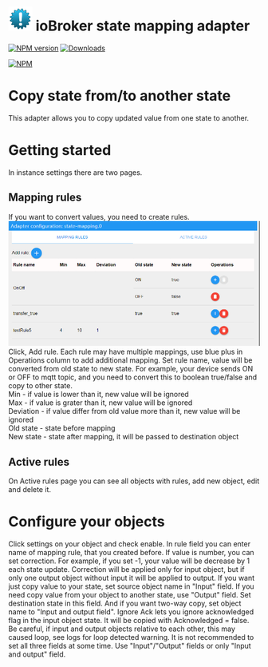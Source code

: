 ![Logo](admin/state-mapping.png)
ioBroker state mapping adapter
==============

[![NPM version](http://img.shields.io/npm/v/iobroker.state-mapping.svg)](https://www.npmjs.com/package/iobroker.state-mapping)
[![Downloads](https://img.shields.io/npm/dm/iobroker.state-mapping.svg)](https://www.npmjs.com/package/iobroker.state-mapping)

[![NPM](https://nodei.co/npm/iobroker.state-mapping.png?downloads=true)](https://nodei.co/npm/iobroker.state-mapping/)

# Copy state from/to another state

This adapter allows you to copy updated value from one state to another.

# Getting started
In instance settings there are two pages.

## Mapping rules
If you want to convert values, you need to create rules.
<img src="admin/sc1.png"  width="600"><br/>
Click, Add rule. Each rule may have multiple mappings, use blue plus in Operations column to add additional mapping. Set rule name, value will be converted from old state to new state. For example, your device sends ON or OFF to mqtt topic, and you need to convert this to boolean true/false and copy to other state.<br/>
Min - if value is lower than it, new value will be ignored<br/>
Max - if value is grater than it, new value will be ignored<br/>
Deviation - if value differ from old value more than it, new value will be ignored<br/>
Old state - state before mapping<br/>
New state - state after mapping, it will be passed to destination object<br/>

## Active rules
On Active rules page you can see all objects with rules, add new object, edit and delete it.<br/>

# Configure your objects
Click settings on your object and check enable. In rule field you can enter name of mapping rule, that you created before. If value is number, you can set correction. For example, if you set -1, your value will be decrease by 1 each state update. Correction will be applied only for input object, but if only one output object without input it will be applied to output.
If you want just copy value to your state, set source object name in "Input" field.
If you need copy value from your object to another state, use "Output" field. Set destination state in this field.
And if you want two-way copy, set object name to "Input and output field".
Ignore Ack lets you ignore acknowledged flag in the input object state. It will be copied with Acknowledged = false. Be careful, if input and output objects relative to each other, this may caused loop, see logs for loop detected warning.
It is not recommended to set all three fields at some time. Use "Input"/"Output" fields or only "Input and output" field.
